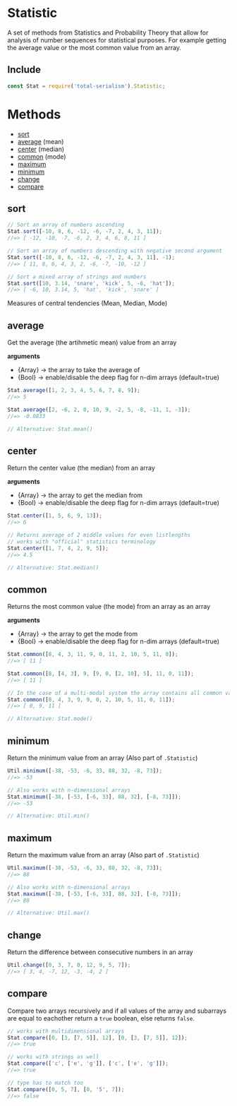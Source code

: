 
# Statistic

A set of methods from Statistics and Probability Theory that allow for analysis of number sequences for statistical purposes. For example getting the average value or the most common value from an array. 

## Include

```js
const Stat = require('total-serialism').Statistic;
```

# Methods

- [sort](#sort)
- [average](#average) (mean)
- [center](#center) (median)
- [common](#common) (mode)
- [maximum](#maximum)
- [minimum](#minimum)
- [change](#change)
- [compare](#compare)

## sort

```js
// Sort an array of numbers ascending 
Stat.sort([-10, 8, 6, -12, -6, -7, 2, 4, 3, 11]);
//=> [ -12, -10, -7, -6, 2, 3, 4, 6, 8, 11 ] 

// Sort an array of numbers descending with negative second argument
Stat.sort([-10, 8, 6, -12, -6, -7, 2, 4, 3, 11], -1);
//=> [ 11, 8, 6, 4, 3, 2, -6, -7, -10, -12 ]

// Sort a mixed array of strings and numbers
Stat.sort([10, 3.14, 'snare', 'kick', 5, -6, 'hat']);
//=> [ -6, 10, 3.14, 5, 'hat', 'kick', 'snare' ] 
```

Measures of central tendencies (Mean, Median, Mode)

## average

Get the average (the artihmetic mean) value from an array

**arguments**
- {Array} -> the array to take the average of
- {Bool} -> enable/disable the deep flag for n-dim arrays (default=true)

```js
Stat.average([1, 2, 3, 4, 5, 6, 7, 8, 9]);
//=> 5

Stat.average([2, -6, 2, 0, 10, 9, -2, 5, -8, -11, 1, -3]);
//=> -0.0833

// Alternative: Stat.mean()
```

## center

Return the center value (the median) from an array

**arguments**
- {Array} -> the array to get the median from
- {Bool} -> enable/disable the deep flag for n-dim arrays (default=true)

```js
Stat.center([1, 5, 6, 9, 13]);
//=> 6 

// Returns average of 2 middle values for even listlengths
// works with "official" statistics terminology
Stat.center([1, 7, 4, 2, 9, 5]);
//=> 4.5

// Alternative: Stat.median()
```

## common

Returns the most common value (the mode) from an array as an array

**arguments**
- {Array} -> the array to get the mode from
- {Bool} -> enable/disable the deep flag for n-dim arrays (default=true)

```js
Stat.common([8, 4, 3, 11, 9, 0, 11, 2, 10, 5, 11, 0]);
//=> [ 11 ] 

Stat.common([8, [4, 3], 9, [9, 0, [2, 10], 5], 11, 0, 11]);
//=> [ 11 ] 

// In the case of a multi-modal system the array contains all common values
Stat.common([8, 4, 3, 9, 9, 0, 2, 10, 5, 11, 0, 11]);
//=> [ 0, 9, 11 ] 

// Alternative: Stat.mode()
```

## minimum

Return the minimum value from an array (Also part of `.Statistic`)

```js
Util.minimum([-38, -53, -6, 33, 88, 32, -8, 73]);
//=> -53 

// Also works with n-dimensional arrays
Stat.minimum([-38, [-53, [-6, 33], 88, 32], [-8, 73]]);
//=> -53 

// Alternative: Util.min()
```

## maximum

Return the maximum value from an array (Also part of `.Statistic`)

```js
Util.maximum([-38, -53, -6, 33, 88, 32, -8, 73]);
//=> 88 

// Also works with n-dimensional arrays
Stat.maximum([-38, [-53, [-6, 33], 88, 32], [-8, 73]]);
//=> 88 

// Alternative: Util.max()
```

## change

Return the difference between consecutive numbers in an array

```js 
Util.change([0, 3, 7, 0, 12, 9, 5, 7]);
//=> [ 3, 4, -7, 12, -3, -4, 2 ] 
```

## compare

Compare two arrays recursively and if all values of the array and subarrays are equal to eachother return a `true` boolean, else returns `false`. 

```js
// works with multidimensional arrays
Stat.compare([0, [3, [7, 5]], 12], [0, [3, [7, 5]], 12]);
//=> true 

// works with strings as well
Stat.compare(['c', ['e', 'g']], ['c', ['e', 'g']]);
//=> true 

// type has to match too
Stat.compare([0, 5, 7], [0, '5', 7]);
//=> false 
```